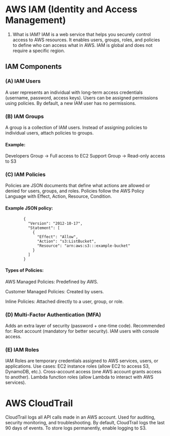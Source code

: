 # AWS IAM (Identity and Access Management)
1. What is IAM?
IAM is a web service that helps you securely control access to AWS resources.
It enables users, groups, roles, and policies to define who can access what in AWS.
IAM is global and does not require a specific region.

## IAM Components
### (A) IAM Users
A user represents an individual with long-term access credentials (username, password, access keys).
Users can be assigned permissions using policies.
By default, a new IAM user has no permissions.


### (B) IAM Groups
A group is a collection of IAM users.
Instead of assigning policies to individual users, attach policies to groups.

#### Example:
Developers Group → Full access to EC2
Support Group → Read-only access to S3


### (C) IAM Policies
Policies are JSON documents that define what actions are allowed or denied for users, groups, and roles.
Policies follow the AWS Policy Language with Effect, Action, Resource, Condition.

#### Example JSON policy:

            {
              "Version": "2012-10-17",
              "Statement": [
                {
                  "Effect": "Allow",
                  "Action": "s3:ListBucket",
                  "Resource": "arn:aws:s3:::example-bucket"
                }
              ]
            }

#### Types of Policies:
AWS Managed Policies: Predefined by AWS.

Customer Managed Policies: Created by users.

Inline Policies: Attached directly to a user, group, or role.


### (D) Multi-Factor Authentication (MFA)
Adds an extra layer of security (password + one-time code).
Recommended for:
Root account (mandatory for better security).
IAM users with console access.


### (E) IAM Roles
IAM Roles are temporary credentials assigned to AWS services, users, or applications.
Use cases:
EC2 instance roles (allow EC2 to access S3, DynamoDB, etc.).
Cross-account access (one AWS account grants access to another).
Lambda function roles (allow Lambda to interact with AWS services).



# AWS CloudTrail
CloudTrail logs all API calls made in an AWS account.
Used for auditing, security monitoring, and troubleshooting.
By default, CloudTrail logs the last 90 days of events.
To store logs permanently, enable logging to S3.
